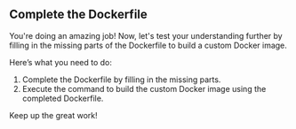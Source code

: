 ## Complete the Dockerfile

You're doing an amazing job! Now, let's test your understanding further by filling in the missing parts of the Dockerfile to build a custom Docker image.

Here’s what you need to do:

1. Complete the Dockerfile by filling in the missing parts.
2. Execute the command to build the custom Docker image using the completed Dockerfile.

Keep up the great work!